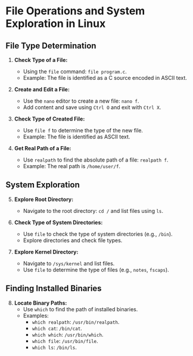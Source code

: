 # File Operations and System Exploration in Linux

## File Type Determination

1. **Check Type of a File:**
   - Using the `file` command: `file program.c`.
   - Example: The file is identified as a C source encoded in ASCII text.

2. **Create and Edit a File:**
   - Use the `nano` editor to create a new file: `nano f`.
   - Add content and save using `Ctrl O` and exit with `Ctrl X`.

3. **Check Type of Created File:**
   - Use `file f` to determine the type of the new file.
   - Example: The file is identified as ASCII text.

4. **Get Real Path of a File:**
   - Use `realpath` to find the absolute path of a file: `realpath f`.
   - Example: The real path is `/home/user/f`.

## System Exploration

5. **Explore Root Directory:**
   - Navigate to the root directory: `cd /` and list files using `ls`.

6. **Check Type of System Directories:**
   - Use `file` to check the type of system directories (e.g., `/bin`).
   - Explore directories and check file types.

7. **Explore Kernel Directory:**
   - Navigate to `/sys/kernel` and list files.
   - Use `file` to determine the type of files (e.g., `notes`, `fscaps`).

## Finding Installed Binaries

8. **Locate Binary Paths:**
   - Use `which` to find the path of installed binaries.
   - Examples:
     - `which realpath`: `/usr/bin/realpath`.
     - `which cat`: `/bin/cat`.
     - `which which`: `/usr/bin/which`.
     - `which file`: `/usr/bin/file`.
     - `which ls`: `/bin/ls`.


